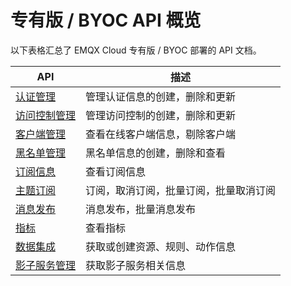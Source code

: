 # 专有版 / BYOC API 概览

以下表格汇总了 EMQX Cloud 专有版 / BYOC 部署的 API 文档。


| API                          | 描述                                   |
| ---------------------------- | -------------------------------------- |
| [认证管理](./auth.md)        | 管理认证信息的创建，删除和更新         |
| [访问控制管理](./acl.md)     | 管理访问控制的创建，删除和更新         |
| [客户端管理](./clients.md)  | 查看在线客户端信息，剔除客户端         |
| [黑名单管理](./banned.md)     | 黑名单信息的创建，删除和查看      |
| [订阅信息](./subscriptions.md) | 查看订阅信息                           |
| [主题订阅](./subscribe.md) | 订阅，取消订阅，批量订阅，批量取消订阅 |
| [消息发布](./publish.md) | 消息发布，批量消息发布                 |
| [指标](./metrics.md)         | 查看指标                               |
| [数据集成](./rules.md)         | 获取或创建资源、规则、动作信息                            |
| [影子服务管理](./shadow_service.md) | 获取影子服务相关信息 |

